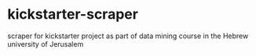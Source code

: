 # kickstarter-scraper
scraper for kickstarter project as part of data mining course in the Hebrew university of Jerusalem
